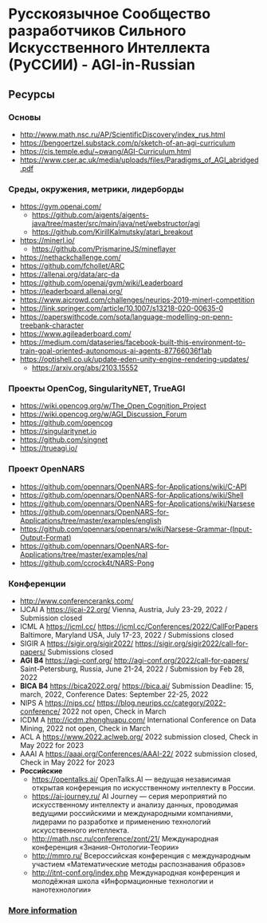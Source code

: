 # Русскоязычное Cообщество разработчиков Сильного Искусственного Интеллекта (РуССИИ) - AGI-in-Russian    

## Ресурсы

### Основы

- http://www.math.nsc.ru/AP/ScientificDiscovery/index_rus.html
- https://bengoertzel.substack.com/p/sketch-of-an-agi-curriculum
- https://cis.temple.edu/~pwang/AGI-Curriculum.html
- https://www.cser.ac.uk/media/uploads/files/Paradigms_of_AGI_abridged.pdf

### Среды, окружения, метрики, лидерборды

- https://gym.openai.com/
  - https://github.com/aigents/aigents-java/tree/master/src/main/java/net/webstructor/agi
  - https://github.com/KirillKalmutsky/atari_breakout
- https://minerl.io/
  - https://github.com/PrismarineJS/mineflayer
- https://nethackchallenge.com/
- https://github.com/fchollet/ARC
- https://allenai.org/data/arc-da
- https://github.com/openai/gym/wiki/Leaderboard
- https://leaderboard.allenai.org/
- https://www.aicrowd.com/challenges/neurips-2019-minerl-competition
- https://link.springer.com/article/10.1007/s13218-020-00635-0
- https://paperswithcode.com/sota/language-modelling-on-penn-treebank-character
- https://www.agileaderboard.com/
- https://medium.com/dataseries/facebook-built-this-environment-to-train-goal-oriented-autonomous-ai-agents-87766036f1ab
- https://optishell.co.uk/update-eden-unity-engine-rendering-updates/
  - https://arxiv.org/abs/2103.15552

### Проекты OpenCog, SingularityNET, TrueAGI

- https://wiki.opencog.org/w/The_Open_Cognition_Project
- https://wiki.opencog.org/w/AGI_Discussion_Forum
- https://github.com/opencog
- https://singularitynet.io
- https://github.com/singnet
- https://trueagi.io/

### Проект OpenNARS

- https://github.com/opennars/OpenNARS-for-Applications/wiki/C-API
- https://github.com/opennars/OpenNARS-for-Applications/wiki/Shell
- https://github.com/opennars/OpenNARS-for-Applications/wiki/Narsese
- https://github.com/opennars/OpenNARS-for-Applications/tree/master/examples/english
- https://github.com/opennars/opennars/wiki/Narsese-Grammar-(Input-Output-Format)
- https://github.com/opennars/OpenNARS-for-Applications/tree/master/examples/nal
- https://github.com/ccrock4t/NARS-Pong

### Конференции

- http://www.conferenceranks.com/						
- IJCAI A	https://ijcai-22.org/	Vienna, Austria, July 23-29, 2022 / Submission closed 		
- ICML A	https://icml.cc/ https://icml.cc/Conferences/2022/CallForPapers Baltimore, Maryland USA, July 17-23, 2022 / Submissions closed 			
- SIGIR A	https://sigir.org/sigir2022/	https://sigir.org/sigir2022/call-for-papers/ Submissions closed
- **AGI B4**	https://agi-conf.org/	http://agi-conf.org/2022/call-for-papers/	Saint-Petersburg, Russia, June 21-24, 2022 / Submission by Feb 28, 2022		
- **BICA B4**	https://bica2022.org/	https://bica.ai/ Submission Deadline: 15, march, 2022, Conference Dates: September 22-25, 2022
- NIPS A	https://nips.cc/	https://blog.neurips.cc/category/2022-conference/	2022 not open, Check in March			
- ICDM A http://icdm.zhonghuapu.com/ International Conference on Data Mining, 2022 not open, Check in March
- ACL A	https://www.2022.aclweb.org/ 2022 submission closed, Check in May 2022 for 2023			
- AAAI A	https://aaai.org/Conferences/AAAI-22/	2022 submission closed, Check in May 2022 for 2023
- **Российские**
  - https://opentalks.ai/ OpenTalks.AI — ведущая независимая открытая конференция по искусственному интеллекту в России.
  - https://ai-journey.ru/ AI Journey — серия мероприятий по искусственному интеллекту и анализу данных, проводимая ведущими российскими и международными компаниями, лидерами по разработке и применению технологий искусственного интеллекта.
  - http://math.nsc.ru/conference/zont/21/ Международная конференция «Знания-Онтологии-Теории»
  - http://mmro.ru/ Всероссийская конференция с международным участием «Математические методы распознавания образов»
  - http://itnt-conf.org/index.php Международная конференция и молодёжная школа «Информационные технологии и нанотехнологии»

### [More information](https://docs.google.com/spreadsheets/d/1Ilm3hu9aewpQc-Mjl8xChjkKXr21gnh0aQ74EnhygX4/edit#gid=1528578624)
<br>
<br>
